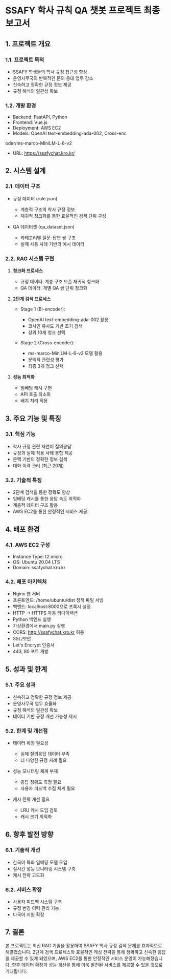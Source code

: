 # SSAFY 학사 규칙 QA 챗봇 프로젝트 최종 보고서

## 1. 프로젝트 개요

### 1.1. 프로젝트 목적
- SSAFY 학생들의 학사 규정 접근성 향상
- 운영사무국의 반복적인 문의 응대 업무 감소
- 신속하고 정확한 규정 정보 제공
- 규정 해석의 일관성 확보

### 1.2. 개발 환경
- Backend: FastAPI, Python
- Frontend: Vue.js
- Deployment: AWS EC2
- Models: OpenAI text-embedding-ada-002, Cross-enc

oder/ms-marco-MiniLM-L-6-v2
- URL: https://ssafychat.kro.kr/

## 2. 시스템 설계

### 2.1. 데이터 구조
- 규정 데이터 (rule.json)
  - 계층적 구조의 학사 규정 정보
  - 재귀적 청크화를 통한 효율적인 검색 단위 구성

- QA 데이터셋 (qa_dataset.json)
  - 카테고리별 질문-답변 쌍 구조
  - 실제 사용 사례 기반의 예시 데이터

### 2.2. RAG 시스템 구현
1. **청크화 프로세스**
   - 규정 데이터: 계층 구조 보존 재귀적 청크화
   - QA 데이터: 개별 QA 쌍 단위 청크화

2. **2단계 검색 프로세스**
   - Stage 1 (Bi-encoder):
     - OpenAI text-embedding-ada-002 활용
     - 코사인 유사도 기반 초기 검색
     - 상위 10개 청크 선택
   
   - Stage 2 (Cross-encoder):
     - ms-marco-MiniLM-L-6-v2 모델 활용
     - 문맥적 관련성 평가
     - 최종 3개 청크 선택

3. **성능 최적화**
   - 임베딩 캐시 구현
   - API 호출 최소화
   - 배치 처리 적용

## 3. 주요 기능 및 특징

### 3.1. 핵심 기능
- 학사 규정 관련 자연어 질의응답
- 규정과 실제 적용 사례 통합 제공
- 문맥 기반의 정확한 정보 검색
- 대화 이력 관리 (최근 20개)

### 3.2. 기술적 특징
- 2단계 검색을 통한 정확도 향상
- 임베딩 캐시를 통한 응답 속도 최적화
- 계층적 데이터 구조 활용
- AWS EC2를 통한 안정적인 서비스 제공

## 4. 배포 환경

### 4.1. AWS EC2 구성
- Instance Type: t2.micro
- OS: Ubuntu 20.04 LTS
- Domain: ssafychat.kro.kr

### 4.2. 배포 아키텍처
- Nginx 웹 서버
 - 프론트엔드: /home/ubuntu/dist 정적 파일 서빙
 - 백엔드: localhost:8000으로 프록시 설정
 - HTTP → HTTPS 자동 리다이렉션
- Python 백엔드 실행
 - 가상환경에서 main.py 실행
 - CORS: http://ssafychat.kro.kr 허용
- SSL/보안
 - Let's Encrypt 인증서
 - 443, 80 포트 개방

## 5. 성과 및 한계

### 5.1. 주요 성과
- 신속하고 정확한 규정 정보 제공
- 운영사무국 업무 효율화
- 규정 해석의 일관성 확보
- 데이터 기반 규정 개선 가능성 제시

### 5.2. 한계 및 개선점
- 데이터 확장 필요성
  - 실제 질의응답 데이터 부족
  - 더 다양한 규정 사례 필요

- 성능 모니터링 체계 부재
  - 응답 정확도 측정 필요
  - 사용자 피드백 수집 체계 필요

- 캐시 전략 개선 필요
  - LRU 캐시 도입 검토
  - 캐시 크기 최적화

## 6. 향후 발전 방향

### 6.1. 기술적 개선
- 한국어 특화 임베딩 모델 도입
- 실시간 성능 모니터링 시스템 구축
- 캐시 전략 고도화

### 6.2. 서비스 확장
- 사용자 피드백 시스템 구축
- 규정 변경 이력 관리 기능
- 다국어 지원 확장

## 7. 결론
본 프로젝트는 최신 RAG 기술을 활용하여 SSAFY 학사 규정 검색 문제를 효과적으로 해결했습니다. 2단계 검색 프로세스와 효율적인 캐싱 전략을 통해 정확하고 신속한 응답을 제공할 수 있게 되었으며, AWS EC2를 통한 안정적인 서비스 운영이 가능해졌습니다. 향후 데이터 확장과 성능 개선을 통해 더욱 발전된 서비스를 제공할 수 있을 것으로 기대됩니다.